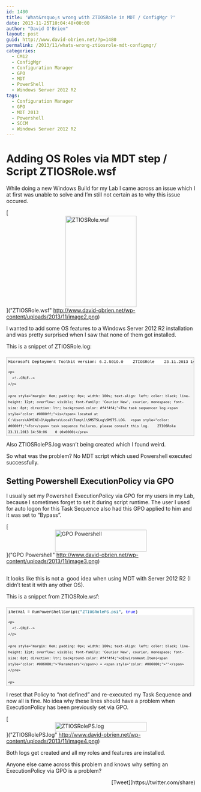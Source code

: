 ```yaml
---
id: 1480
title: 'What&rsquo;s wrong with ZTIOSRole in MDT / ConfigMgr ?'
date: 2013-11-25T10:04:48+00:00
author: "David O'Brien"
layout: post
guid: http://www.david-obrien.net/?p=1480
permalink: /2013/11/whats-wrong-ztiosrole-mdt-configmgr/
categories:
  - CM12
  - ConfigMgr
  - Configuration Manager
  - GPO
  - MDT
  - PowerShell
  - Windows Server 2012 R2
tags:
  - Configuration Manager
  - GPO
  - MDT 2013
  - Powershell
  - SCCM
  - Windows Server 2012 R2
---
```

# Adding OS Roles via MDT step / Script ZTIOSRole.wsf

While doing a new Windows Build for my Lab I came across an issue which I at first was unable to solve and I’m still not certain as to why this issue occured.

[<img style="margin-right: auto; margin-left: auto; float: none; display: block;" title="ZTIOSRole.wsf" alt="ZTIOSRole.wsf" src="http://www.david-obrien.net/wp-content/uploads/2013/11/image_thumb2.png" width="189" height="243" border="0" />]("ZTIOSRole.wsf" http://www.david-obrien.net/wp-content/uploads/2013/11/image2.png)

I wanted to add some OS features to a Windows Server 2012 R2 installation and was pretty surprised when I saw that none of them got installed.

This is a snippet of ZTIOSRole.log:

<div id="codeSnippetWrapper" style="margin: 20px 0px 10px; padding: 4px; border: 1px solid silver; width: 97.5%; text-align: left; line-height: 12pt; overflow: auto; font-family: 'Courier New', courier, monospace; font-size: 8pt; cursor: text; direction: ltr; max-height: 200px; background-color: #f4f4f4;">
  <div id="codeSnippet" style="padding: 0px; width: 100%; text-align: left; color: black; line-height: 12pt; overflow: visible; font-family: 'Courier New', courier, monospace; font-size: 8pt; direction: ltr; background-color: #f4f4f4;">
    <pre style="margin: 0em; padding: 0px; width: 100%; text-align: left; color: black; line-height: 12pt; overflow: visible; font-family: 'Courier New', courier, monospace; font-size: 8pt; direction: ltr; background-color: white;">Microsoft Deployment Toolkit version: 6.2.5019.0    ZTIOSRole    23.11.2013 14:58:06    0 (0x0000)</pre>
    
    <p>
      <!--CRLF-->
    </p>
    
    <pre style="margin: 0em; padding: 0px; width: 100%; text-align: left; color: black; line-height: 12pt; overflow: visible; font-family: 'Courier New', courier, monospace; font-size: 8pt; direction: ltr; background-color: #f4f4f4;">The task sequencer log <span style="color: #0000ff;">is</span> located at C:\Users\ADMINI~1\AppData\Local\Temp\1\SMSTSLog\SMSTS.LOG.  <span style="color: #0000ff;">For</span> task sequence failures, please consult this log.    ZTIOSRole    23.11.2013 14:58:06    0 (0x0000)</pre>
    
    <p>
      <!--CRLF-->
    </p>
    
    <pre style="margin: 0em; padding: 0px; width: 100%; text-align: left; color: black; line-height: 12pt; overflow: visible; font-family: 'Courier New', courier, monospace; font-size: 8pt; direction: ltr; background-color: white;">Roles will be installed.    ZTIOSRole    23.11.2013 14:58:06    0 (0x0000)</pre>
    
    <p>
      <!--CRLF-->
    </p>
    
    <pre style="margin: 0em; padding: 0px; width: 100%; text-align: left; color: black; line-height: 12pt; overflow: visible; font-family: 'Courier New', courier, monospace; font-size: 8pt; direction: ltr; background-color: #f4f4f4;">No items were specified <span style="color: #0000ff;">in</span> variable OSRoles.    ZTIOSRole    23.11.2013 14:58:07    0 (0x0000)</pre>
    
    <p>
      <!--CRLF-->
    </p>
    
    <pre style="margin: 0em; padding: 0px; width: 100%; text-align: left; color: black; line-height: 12pt; overflow: visible; font-family: 'Courier New', courier, monospace; font-size: 8pt; direction: ltr; background-color: white;">No items were specified <span style="color: #0000ff;">in</span> variable OSRoleServices.    ZTIOSRole    23.11.2013 14:58:07    0 (0x0000)</pre>
    
    <p>
      <!--CRLF-->
    </p>
    
    <pre style="margin: 0em; padding: 0px; width: 100%; text-align: left; color: black; line-height: 12pt; overflow: visible; font-family: 'Courier New', courier, monospace; font-size: 8pt; direction: ltr; background-color: #f4f4f4;">Features specified <span style="color: #0000ff;">in</span> Feature:    ZTIOSRole    23.11.2013 14:58:07    0 (0x0000)</pre>
    
    <p>
      <!--CRLF-->
    </p>
    
    <pre style="margin: 0em; padding: 0px; width: 100%; text-align: left; color: black; line-height: 12pt; overflow: visible; font-family: 'Courier New', courier, monospace; font-size: 8pt; direction: ltr; background-color: white;">  NET-Framework-Core    ZTIOSRole    23.11.2013 14:58:07    0 (0x0000)</pre>
    
    <p>
      <!--CRLF-->
    </p>
    
    <pre style="margin: 0em; padding: 0px; width: 100%; text-align: left; color: black; line-height: 12pt; overflow: visible; font-family: 'Courier New', courier, monospace; font-size: 8pt; direction: ltr; background-color: #f4f4f4;">No items were specified <span style="color: #0000ff;">in</span> variable OptionalOSRoles.    ZTIOSRole    23.11.2013 14:58:07    0 (0x0000)</pre>
    
    <p>
      <!--CRLF-->
    </p>
    
    <pre style="margin: 0em; padding: 0px; width: 100%; text-align: left; color: black; line-height: 12pt; overflow: visible; font-family: 'Courier New', courier, monospace; font-size: 8pt; direction: ltr; background-color: white;">No items were specified <span style="color: #0000ff;">in</span> variable OptionalOSRoleServices.    ZTIOSRole    23.11.2013 14:58:07    0 (0x0000)</pre>
    
    <p>
      <!--CRLF-->
    </p>
    
    <pre style="margin: 0em; padding: 0px; width: 100%; text-align: left; color: black; line-height: 12pt; overflow: visible; font-family: 'Courier New', courier, monospace; font-size: 8pt; direction: ltr; background-color: #f4f4f4;">No items were specified <span style="color: #0000ff;">in</span> variable OptionalOSFeatures.    ZTIOSRole    23.11.2013 14:58:07    0 (0x0000)</pre>
    
    <p>
      <!--CRLF-->
    </p>
    
    <pre style="margin: 0em; padding: 0px; width: 100%; text-align: left; color: black; line-height: 12pt; overflow: visible; font-family: 'Courier New', courier, monospace; font-size: 8pt; direction: ltr; background-color: white;">ZTI Heartbeat: Processing roles (0% complete    ZTIOSRole    23.11.2013 14:58:07    0 (0x0000)</pre>
    
    <p>
      <!--CRLF-->
    </p>
    
    <pre style="margin: 0em; padding: 0px; width: 100%; text-align: left; color: black; line-height: 12pt; overflow: visible; font-family: 'Courier New', courier, monospace; font-size: 8pt; direction: ltr; background-color: #f4f4f4;"><span style="color: #0000ff;">Property</span> Parameters <span style="color: #0000ff;">is</span> now = -FeatureName NET-Framework-Core    ZTIOSRole    23.11.2013 14:58:07    0 (0x0000)</pre>
    
    <p>
      <!--CRLF-->
    </p>
    
    <pre style="margin: 0em; padding: 0px; width: 100%; text-align: left; color: black; line-height: 12pt; overflow: visible; font-family: 'Courier New', courier, monospace; font-size: 8pt; direction: ltr; background-color: white;">Using a local <span style="color: #0000ff;">or</span> mapped drive, no connection <span style="color: #0000ff;">is</span> required.    ZTIOSRole    23.11.2013 14:58:07    0 (0x0000)</pre>
    
    <p>
      <!--CRLF-->
    </p>
    
    <pre style="margin: 0em; padding: 0px; width: 100%; text-align: left; color: black; line-height: 12pt; overflow: visible; font-family: 'Courier New', courier, monospace; font-size: 8pt; direction: ltr; background-color: #f4f4f4;">Copying source files locally from E:\Deploy\Operating Systems\WS2012R2\sources\sxs    ZTIOSRole    23.11.2013 14:58:07    0 (0x0000)</pre>
    
    <p>
      <!--CRLF-->
    </p>
    
    <pre style="margin: 0em; padding: 0px; width: 100%; text-align: left; color: black; line-height: 12pt; overflow: visible; font-family: 'Courier New', courier, monospace; font-size: 8pt; direction: ltr; background-color: white;"><span style="color: #0000ff;">Property</span> Parameters <span style="color: #0000ff;">is</span> now = -FeatureName NET-Framework-Core -Source <span style="color: #006080;">"C:\MININT\sources\X64"</span>    ZTIOSRole    23.11.2013 14:58:14    0 (0x0000)</pre>
    
    <p>
      <!--CRLF-->
    </p>
    
    <pre style="margin: 0em; padding: 0px; width: 100%; text-align: left; color: black; line-height: 12pt; overflow: visible; font-family: 'Courier New', courier, monospace; font-size: 8pt; direction: ltr; background-color: #f4f4f4;">PowerShell version detected: 4.0    ZTIOSRole    23.11.2013 14:58:14    0 (0x0000)</pre>
    
    <p>
      <!--CRLF-->
    </p>
    
    <pre style="margin: 0em; padding: 0px; width: 100%; text-align: left; color: black; line-height: 12pt; overflow: visible; font-family: 'Courier New', courier, monospace; font-size: 8pt; direction: ltr; background-color: white;">About <span style="color: #0000ff;">to</span> run: <span style="color: #006080;">"E:\Deploy\Tools\Modules\Microsoft.BDD.TaskSequenceModule\Microsoft.BDD.TaskSequencePSHost40.exe"</span> <span style="color: #006080;">"E:\Deploy\Scripts\ZTIOSRolePS.ps1"</span> <span style="color: #006080;">"C:\MININT\SMSOSD\OSDLOGS"</span> -FeatureName NET-Framework-Core -Source <span style="color: #006080;">"C:\MININT\sources\X64"</span>    ZTIOSRole    23.11.2013 14:58:14    0 (0x0000)</pre>
    
    <p>
      <!--CRLF-->
    </p>
    
    <pre style="margin: 0em; padding: 0px; width: 100%; text-align: left; color: black; line-height: 12pt; overflow: visible; font-family: 'Courier New', courier, monospace; font-size: 8pt; direction: ltr; background-color: #f4f4f4;"><span style="color: #0000ff;">Property</span> Parameters <span style="color: #0000ff;">is</span> now =     ZTIOSRole    23.11.2013 14:58:16    0 (0x0000)</pre>
    
    <p>
      <!--CRLF-->
    </p>
    
    <pre style="margin: 0em; padding: 0px; width: 100%; text-align: left; color: black; line-height: 12pt; overflow: visible; font-family: 'Courier New', courier, monospace; font-size: 8pt; direction: ltr; background-color: white;"><span style="color: #0000ff;">ERROR</span> - NET-Framework-Core role processing via PowerShell failed, rc = 10904    ZTIOSRole    23.11.2013 14:58:16    0 (0x0000)</pre>
    
    <p>
      <!--CRLF-->
    </p>
    
    <pre style="margin: 0em; padding: 0px; width: 100%; text-align: left; color: black; line-height: 12pt; overflow: visible; font-family: 'Courier New', courier, monospace; font-size: 8pt; direction: ltr; background-color: #f4f4f4;"><span style="color: #0000ff;">Property</span> InstalledRoles001 <span style="color: #0000ff;">is</span> now = NET-FRAMEWORK-CORE    ZTIOSRole    23.11.2013 14:58:16    0 (0x0000)</pre>
    
    <p>
      <!--CRLF-->
    </p>
    
    <pre style="margin: 0em; padding: 0px; width: 100%; text-align: left; color: black; line-height: 12pt; overflow: visible; font-family: 'Courier New', courier, monospace; font-size: 8pt; direction: ltr; background-color: white;">One <span style="color: #0000ff;">or</span> more roles were <span style="color: #0000ff;">not</span> processed successfully    ZTIOSRole    23.11.2013 14:58:16    0 (0x0000)</pre>
    
    <p>
      <!--CRLF-->
    </p>
    
    <pre style="margin: 0em; padding: 0px; width: 100%; text-align: left; color: black; line-height: 12pt; overflow: visible; font-family: 'Courier New', courier, monospace; font-size: 8pt; direction: ltr; background-color: #f4f4f4;">FAILURE: 1: Server Blue Role Processing    ZTIOSRole    23.11.2013 14:58:16    0 (0x0000)</pre>
    
    <p>
      <!--CRLF-->
    </p>
    
    <pre style="margin: 0em; padding: 0px; width: 100%; text-align: left; color: black; line-height: 12pt; overflow: visible; font-family: 'Courier New', courier, monospace; font-size: 8pt; direction: ltr; background-color: white;">ZTIOSRole processing completed successfully.    ZTIOSRole    23.11.2013 14:58:16    0 (0x0000)</pre>
    
    <p>
      <!--CRLF-->
    </p>
  </div>
</div>

Also ZTIOSRolePS.log wasn’t being created which I found weird.

So what was the problem? No MDT script which used Powershell executed successfully.

## Setting Powershell ExecutionPolicy via GPO

I usually set my Powershell ExecutionPolicy via GPO for my users in my Lab, because I sometimes forget to set it during script runtime. The user I used for auto logon for this Task Sequence also had this GPO applied to him and it was set to “Bypass”.

[<img style="margin-right: auto; margin-left: auto; float: none; display: block;" title="GPO Powershell" alt="GPO Powershell" src="http://www.david-obrien.net/wp-content/uploads/2013/11/image_thumb3.png" width="244" height="58" border="0" />]("GPO Powershell" http://www.david-obrien.net/wp-content/uploads/2013/11/image3.png)

## 

It looks like this is not a  good idea when using MDT with Server 2012 R2 (I didn’t test it with any other OS).

This is a snippet from ZTIOSRole.wsf:

<div id="codeSnippetWrapper" style="margin: 20px 0px 10px; padding: 4px; border: 1px solid silver; width: 97.5%; text-align: left; line-height: 12pt; overflow: auto; font-family: 'Courier New', courier, monospace; font-size: 8pt; cursor: text; direction: ltr; max-height: 200px; background-color: #f4f4f4;">
  <div id="codeSnippet" style="padding: 0px; width: 100%; text-align: left; color: black; line-height: 12pt; overflow: visible; font-family: 'Courier New', courier, monospace; font-size: 8pt; direction: ltr; background-color: #f4f4f4;">
    <pre style="margin: 0em; padding: 0px; width: 100%; text-align: left; color: black; line-height: 12pt; overflow: visible; font-family: 'Courier New', courier, monospace; font-size: 8pt; direction: ltr; background-color: white;">iRetVal = RunPowerShellScript(<span style="color: #006080;">"ZTIOSRolePS.ps1"</span>, <span style="color: #0000ff;">true</span>)</pre>
    
    <p>
      <!--CRLF-->
    </p>
    
    <pre style="margin: 0em; padding: 0px; width: 100%; text-align: left; color: black; line-height: 12pt; overflow: visible; font-family: 'Courier New', courier, monospace; font-size: 8pt; direction: ltr; background-color: #f4f4f4;">oEnvironment.Item(<span style="color: #006080;">"Parameters"</span>) = <span style="color: #006080;">""</span></pre>
    
    <p>
      <!--CRLF-->
    </p>
  </div>
</div>

I reset that Policy to “not defined” and re-executed my Task Sequence and now all is fine. No idea why these lines should have a problem when ExecutionPolicy has been previously set via GPO.

[<img style="margin-right: auto; margin-left: auto; float: none; display: block;" title="ZTIOSRolePS.log" alt="ZTIOSRolePS.log" src="http://www.david-obrien.net/wp-content/uploads/2013/11/image_thumb4.png" width="244" height="25" border="0" />]("ZTIOSRolePS.log" http://www.david-obrien.net/wp-content/uploads/2013/11/image4.png)

Both logs get created and all my roles and features are installed.
  
Anyone else came across this problem and knows why setting an ExecutionPolicy via GPO is a problem? 

<div style="float: right; margin-left: 10px;">
  [Tweet](https://twitter.com/share)
</div>

